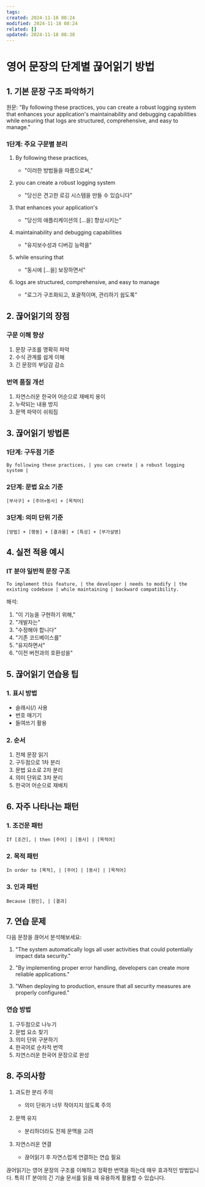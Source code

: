 ```yaml
---
tags: 
created: 2024-11-18 08:24
modified: 2024-11-18 08:24
related: []
updated: 2024-11-18 08:38
---
```

# 영어 문장의 단계별 끊어읽기 방법

## 1. 기본 문장 구조 파악하기

원문: "By following these practices, you can create a robust logging system that enhances your application's maintainability and debugging capabilities while ensuring that logs are structured, comprehensive, and easy to manage."

### 1단계: 주요 구문별 분리
1. By following these practices,
   - "이러한 방법들을 따름으로써,"

2. you can create a robust logging system
   - "당신은 견고한 로깅 시스템을 만들 수 있습니다"

3. that enhances your application's
   - "당신의 애플리케이션의 [...을] 향상시키는"

4. maintainability and debugging capabilities
   - "유지보수성과 디버깅 능력을"

5. while ensuring that
   - "동시에 [...을] 보장하면서"

6. logs are structured, comprehensive, and easy to manage
   - "로그가 구조화되고, 포괄적이며, 관리하기 쉽도록"

## 2. 끊어읽기의 장점

### 구문 이해 향상
1. 문장 구조를 명확히 파악
2. 수식 관계를 쉽게 이해
3. 긴 문장의 부담감 감소

### 번역 품질 개선
1. 자연스러운 한국어 어순으로 재배치 용이
2. 누락되는 내용 방지
3. 문맥 파악이 쉬워짐

## 3. 끊어읽기 방법론

### 1단계: 구두점 기준
```
By following these practices, | you can create | a robust logging system |
```

### 2단계: 문법 요소 기준
```
[부사구] + [주어+동사] + [목적어]
```

### 3단계: 의미 단위 기준
```
[방법] + [행동] + [결과물] + [특성] + [부가설명]
```

## 4. 실전 적용 예시

### IT 분야 일반적 문장 구조
```
To implement this feature, | the developer | needs to modify | the existing codebase | while maintaining | backward compatibility.
```

해석:
1. "이 기능을 구현하기 위해,"
2. "개발자는"
3. "수정해야 합니다"
4. "기존 코드베이스를"
5. "유지하면서"
6. "이전 버전과의 호환성을"

## 5. 끊어읽기 연습용 팁

### 1. 표시 방법
- 슬래시(/) 사용
- 번호 매기기
- 들여쓰기 활용

### 2. 순서
1. 전체 문장 읽기
2. 구두점으로 1차 분리
3. 문법 요소로 2차 분리
4. 의미 단위로 3차 분리
5. 한국어 어순으로 재배치

## 6. 자주 나타나는 패턴

### 1. 조건문 패턴
```
If [조건], | then [주어] | [동사] | [목적어]
```

### 2. 목적 패턴
```
In order to [목적], | [주어] | [동사] | [목적어]
```

### 3. 인과 패턴
```
Because [원인], | [결과]
```

## 7. 연습 문제

다음 문장을 끊어서 분석해보세요:

1. "The system automatically logs all user activities that could potentially impact data security."

2. "By implementing proper error handling, developers can create more reliable applications."

3. "When deploying to production, ensure that all security measures are properly configured."

### 연습 방법
1. 구두점으로 나누기
2. 문법 요소 찾기
3. 의미 단위 구분하기
4. 한국어로 순차적 번역
5. 자연스러운 한국어 문장으로 완성

## 8. 주의사항

1. 과도한 분리 주의
   - 의미 단위가 너무 작아지지 않도록 주의

2. 문맥 유지
   - 분리하더라도 전체 문맥을 고려

3. 자연스러운 연결
   - 끊어읽기 후 자연스럽게 연결하는 연습 필요

끊어읽기는 영어 문장의 구조를 이해하고 정확한 번역을 하는데 매우 효과적인 방법입니다. 특히 IT 분야의 긴 기술 문서를 읽을 때 유용하게 활용할 수 있습니다.​​​​​​​​​​​​​​​​
